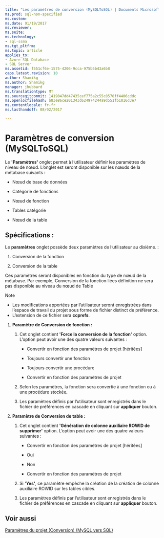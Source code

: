 ```yaml
---
title: "Les paramètres de conversion (MySQLToSQL) | Documents Microsoft"
ms.prod: sql-non-specified
ms.custom: 
ms.date: 01/19/2017
ms.reviewer: 
ms.suite: 
ms.technology:
- sql-ssma
ms.tgt_pltfrm: 
ms.topic: article
applies_to:
- Azure SQL Database
- SQL Server
ms.assetid: f551cf6e-1575-4206-9cca-975b5b43a6b8
caps.latest.revision: 10
author: Shamikg
ms.author: Shamikg
manager: jhubbard
ms.translationtype: MT
ms.sourcegitcommit: 1419847dd47435cef775a2c55c0578ff4406cddc
ms.openlocfilehash: b83e86ce201343d624974244a9d551fb1016d3e7
ms.contentlocale: fr-fr
ms.lasthandoff: 08/02/2017

---
```

# <a name="conversion-settings-mysqltosql"></a>Paramètres de conversion (MySQLToSQL)
Le **'Paramètres'** onglet permet à l’utilisateur définir les paramètres de niveau de nœud. L’onglet est seront disponible sur les nœuds de la métabase suivants :  
  
-   Nœud de base de données  
  
-   Catégorie de fonctions  
  
-   Nœud de fonction  
  
-   Tables catégorie  
  
-   Nœud de la table  
  
## <a name="specifications"></a>Spécifications :  
Le **paramètres** onglet possède deux paramètres de l’utilisateur au dixième. :  
  
1.  Conversion de la fonction  
  
2.  Conversion de la table  
  
Ces paramètres seront disponibles en fonction du type de nœud de la métabase. Par exemple, Conversion de la fonction liées définition ne sera pas disponible au niveau du nœud de Table  
  
> [!NOTE]  
> -   Les modifications apportées par l’utilisateur seront enregistrées dans l’espace de travail du projet sous forme de fichier distinct de préférence.  
> -   L’extension de ce fichier sera **ccprefs**.  
  
1.  **Paramètre de Conversion de fonction :**  
  
    1.  Cet onglet contient **'Force la conversion de la fonction'** option. L’option peut avoir une des quatre valeurs suivantes :  
  
        -   Convertir en fonction des paramètres de projet [héritées]  
  
        -   Toujours convertir une fonction  
  
        -   Toujours convertir une procédure  
  
        -   Convertir en fonction des paramètres de projet  
  
    2.  Selon les paramètres, la fonction sera convertie à une fonction ou à une procédure stockée.  
  
    3.  Les paramètres définis par l’utilisateur sont enregistrés dans le fichier de préférences en cascade en cliquant sur **appliquer** bouton.  
  
2.  **Paramètre de Conversion de table :**  
  
    1.  Cet onglet contient **'Génération de colonne auxiliaire ROWID de supprimer'** option. L’option peut avoir une des quatre valeurs suivantes :  
  
        -   Convertir en fonction des paramètres de projet [héritées]  
  
        -   Oui  
  
        -   Non  
  
        -   Convertir en fonction des paramètres de projet  
  
    2.  Si **'Yes'**, ce paramètre empêche la création de la création de colonne auxiliaire ROWID sur les tables cibles.  
  
    3.  Les paramètres définis par l’utilisateur sont enregistrés dans le fichier de préférences en cascade en cliquant sur **appliquer** bouton.  
  
## <a name="see-also"></a>Voir aussi  
[Paramètres du projet (Conversion) (MySQL vers SQL)](http://msdn.microsoft.com/en-us/7ad5fe44-6445-4ba8-a457-5af792631f11)  
  


